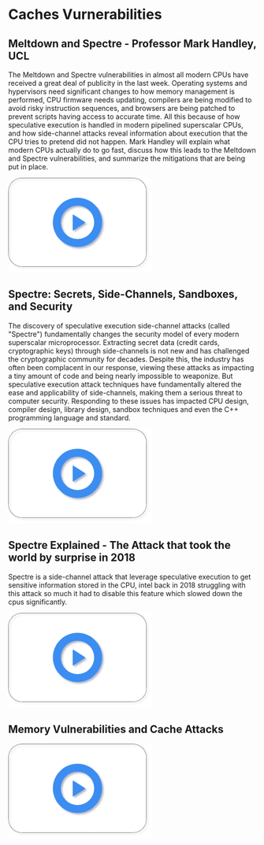 # Caches Vurnerabilities
## Meltdown and Spectre - Professor Mark Handley, UCL
The Meltdown and Spectre vulnerabilities in almost all modern CPUs have received a great deal of publicity in the last week. Operating systems and hypervisors need significant changes to how memory management is performed, CPU firmware needs updating, compilers are being modified to avoid risky instruction sequences, and browsers are being patched to prevent scripts having access to accurate time. All this because of how speculative execution is handled in modern pipelined superscalar CPUs, and how side-channel attacks reveal information about execution that the CPU tries to pretend did not happen. Mark Handley will explain what modern CPUs actually do to go fast, discuss how this leads to the Meltdown and Spectre vulnerabilities, and summarize the mitigations that are being put in place.

[![Spectre: Secrets, Side-Channels, Sandboxes, and Security](../img/VideoPlay.png)](https://youtu.be/m66EAgRMmi8) 

## Spectre: Secrets, Side-Channels, Sandboxes, and Security
The discovery of speculative execution side-channel attacks (called "Spectre") fundamentally changes the security model of every modern superscalar microprocessor. Extracting secret data (credit cards, cryptographic keys) through side-channels is not new and has challenged the cryptographic community for decades. Despite this, the industry has often been complacent in our response, viewing these attacks as impacting a tiny amount of code and being nearly impossible to weaponize. But speculative execution attack techniques have fundamentally altered the ease and applicability of side-channels, making them a serious threat to computer security. Responding to these issues has impacted CPU design, compiler design, library design, sandbox techniques and even the C++ programming language and standard. 

[![Spectre: Secrets, Side-Channels, Sandboxes, and Security](../img/VideoPlay.png)](https://www.youtube.com/embed/_f7O3IfIR2k) 

## Spectre Explained - The Attack that took the world by surprise in 2018
Spectre is a side-channel attack that leverage speculative execution to get sensitive information stored in the CPU, intel back in 2018 struggling with this attack so much it had to disable this feature which slowed down the cpus significantly.

[![Spectre: Secrets, Side-Channels, Sandboxes, and Security](../img/VideoPlay.png)](https://youtu.be/Phmt8UrofDY) 

## Memory Vulnerabilities and Cache Attacks

[![Spectre: Secrets, Side-Channels, Sandboxes, and Security](../img/VideoPlay.png)](https://d18ky98rnyall9.cloudfront.net/week4_02.cd93bd10a3bf11e4b34961d14ef60801/full/360p/index.webm?Expires=1626480000&Signature=BTFwA5gFtjGQijFqShfaNse6AejK4uDJ9sD0OZuekNPhLPvcG8Jcz3kQCKfMAK1F9pc9DSO5KOFeCeSbrVGGyz75-7zoOIOTM9IRhYxgiayQHQBiIeIB9eds~6KwuAgKlDqDigv63u37G8U6-gCBB8l3Cie92Xlzko8RpGxmCNk_&Key-Pair-Id=APKAJLTNE6QMUY6HBC5A)
 
